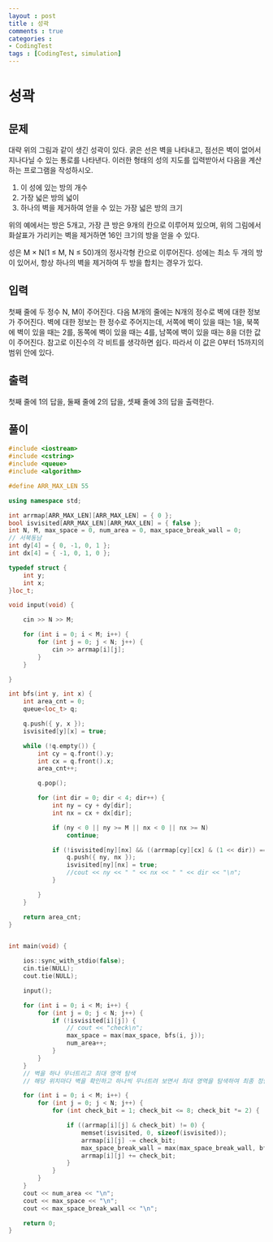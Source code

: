 ```yaml
---
layout : post
title : 성곽
comments : true
categories : 
- CodingTest
tags : [CodingTest, simulation]
---
```


# 성곽


## 문제


대략 위의 그림과 같이 생긴 성곽이 있다. 굵은 선은 벽을 나타내고, 점선은 벽이 없어서 지나다닐 수 있는 통로를 나타낸다. 이러한 형태의 성의 지도를 입력받아서 다음을 계산하는 프로그램을 작성하시오.

1. 이 성에 있는 방의 개수
2. 가장 넓은 방의 넓이
3. 하나의 벽을 제거하여 얻을 수 있는 가장 넓은 방의 크기


위의 예에서는 방은 5개고, 가장 큰 방은 9개의 칸으로 이루어져 있으며, 위의 그림에서 화살표가 가리키는 벽을 제거하면 16인 크기의 방을 얻을 수 있다.

성은 M × N(1 ≤ M, N ≤ 50)개의 정사각형 칸으로 이루어진다. 성에는 최소 두 개의 방이 있어서, 항상 하나의 벽을 제거하여 두 방을 합치는 경우가 있다.

## 입력
첫째 줄에 두 정수 N, M이 주어진다. 다음 M개의 줄에는 N개의 정수로 벽에 대한 정보가 주어진다. 벽에 대한 정보는 한 정수로 주어지는데, 서쪽에 벽이 있을 때는 1을, 북쪽에 벽이 있을 때는 2를, 동쪽에 벽이 있을 때는 4를, 남쪽에 벽이 있을 때는 8을 더한 값이 주어진다. 참고로 이진수의 각 비트를 생각하면 쉽다. 따라서 이 값은 0부터 15까지의 범위 안에 있다.

## 출력
첫째 줄에 1의 답을, 둘째 줄에 2의 답을, 셋째 줄에 3의 답을 출력한다.

## 풀이

```cpp
#include <iostream>
#include <cstring>
#include <queue>
#include <algorithm>

#define ARR_MAX_LEN 55

using namespace std;

int arrmap[ARR_MAX_LEN][ARR_MAX_LEN] = { 0 };
bool isvisited[ARR_MAX_LEN][ARR_MAX_LEN] = { false };
int N, M, max_space = 0, num_area = 0, max_space_break_wall = 0;
// 서북동남
int dy[4] = { 0, -1, 0, 1 };
int dx[4] = { -1, 0, 1, 0 };

typedef struct {
    int y;
    int x;
}loc_t;

void input(void) {

    cin >> N >> M;

    for (int i = 0; i < M; i++) {
        for (int j = 0; j < N; j++) {
            cin >> arrmap[i][j];
        }
    }

}

int bfs(int y, int x) {
    int area_cnt = 0;
    queue<loc_t> q;

    q.push({ y, x });
    isvisited[y][x] = true;

    while (!q.empty()) {
        int cy = q.front().y;
        int cx = q.front().x;
        area_cnt++;

        q.pop();

        for (int dir = 0; dir < 4; dir++) {
            int ny = cy + dy[dir];
            int nx = cx + dx[dir];

            if (ny < 0 || ny >= M || nx < 0 || nx >= N)
                continue;

            if (!isvisited[ny][nx] && ((arrmap[cy][cx] & (1 << dir)) == 0)) {
                q.push({ ny, nx });
                isvisited[ny][nx] = true;
                //cout << ny << " " << nx << " " << dir << "\n";
            }

        }
    }

    return area_cnt;
}


int main(void) {

    ios::sync_with_stdio(false);
    cin.tie(NULL);
    cout.tie(NULL);

    input();

    for (int i = 0; i < M; i++) {
        for (int j = 0; j < N; j++) {
            if (!isvisited[i][j]) {
                // cout << "check\n";
                max_space = max(max_space, bfs(i, j));
                num_area++;
            }
        }
    }
    // 벽을 하나 무너트리고 최대 영역 탐색 
    // 해당 위치마다 벽을 확인하고 하나씩 무너트려 보면서 최대 영역을 탐색하여 최종 정답값에 max 값을 찾아 저장

    for (int i = 0; i < M; i++) {
        for (int j = 0; j < N; j++) {
            for (int check_bit = 1; check_bit <= 8; check_bit *= 2) {

                if ((arrmap[i][j] & check_bit) != 0) {
                    memset(isvisited, 0, sizeof(isvisited));
                    arrmap[i][j] -= check_bit;
                    max_space_break_wall = max(max_space_break_wall, bfs(i, j));
                    arrmap[i][j] += check_bit;
                }
            }
        }
    }
    cout << num_area << "\n";
    cout << max_space << "\n";
    cout << max_space_break_wall << "\n";

    return 0;
}
```


